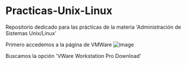 # Practicas-Unix-Linux
Repositorio dedicado para las prácticas de la materia 'Administración de Sistemas Unix/Linux'

Primero accedemos a la página de VMWare
![image](https://github.com/user-attachments/assets/95ae6eea-3f4d-4546-83ad-7ead404417ac)

Buscamos la opción 'VWare Workstation Pro Download'



